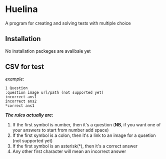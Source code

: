 # Huelina
A program for creating and solving tests with multiple choice

## Installation
No installation packeges are avalibale yet

## CSV for test
*example:*
~~~
1 Question
:question image url/path (not supported yet)
incorrect ans1
incorrect ans2
*correct ans1
~~~
***The rules actually are:***
 1. If the first symbol is number, then it's a question (**NB**, if you want one of your answers to start from number add space)
 2. If the first symbol is a colon, then it's a link to an image for a qusetion (not supported yet)
 3. If the first symbol is an asterisk(*), then it's a correct answer
 4. Any other first character will mean an incorrect answer
